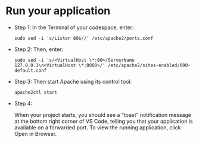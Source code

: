 # Run your application
- Step 1: In the Terminal of your codespace, enter:

  ```
  sudo sed -i 's/Listen 80$//' /etc/apache2/ports.conf
  ```
- Step 2: Then, enter:
  
  ```
  sudo sed -i 's/<VirtualHost \*:80>/ServerName 127.0.0.1\n<VirtualHost \*:8080>/' /etc/apache2/sites-enabled/000-default.conf
  ```
- Step 3: Then start Apache using its control tool:
  
  ```
  apache2ctl start
  ```
- Step 4:
  
  When your project starts, you should see a "toast" notification message at the bottom right corner of VS Code, telling you that your application is available on a forwarded port.
  To view the running application, click Open in Browser.
